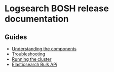 # Logsearch BOSH release documentation

## Guides

* [Understanding the components](./components.md)
* [Troubleshooting](./troubleshooting.md)
* [Running the cluster](./running_the_cluster.md)
* [Elasticsearch Bulk APi](./bulk_api.md)
